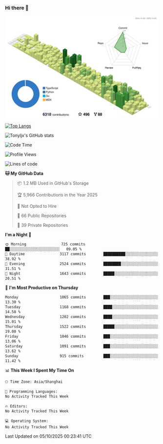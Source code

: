 ### Hi there 👋

![](./profile-3d-contrib/profile-green-animate.svg)

 

[![Top Langs](https://github-readme-stats.vercel.app/api/top-langs/?username=tonyljx)](https://github.com/anuraghazra/github-readme-stats)

![Tonyljx's GitHub stats](https://github-readme-stats.vercel.app/api?username=tonyljx&theme=default&show_icons=true)

 

<!--START_SECTION:waka-->
![Code Time](http://img.shields.io/badge/Code%20Time-1%2C472%20hrs%2049%20mins-blue)

![Profile Views](http://img.shields.io/badge/Profile%20Views-0-blue)

![Lines of code](https://img.shields.io/badge/From%20Hello%20World%20I%27ve%20Written-3.2%20million%20lines%20of%20code-blue)

**🐱 My GitHub Data** 

> 📦 1.2 MB Used in GitHub's Storage 
 > 
> 🏆 5,966 Contributions in the Year 2025
 > 
> 🚫 Not Opted to Hire
 > 
> 📜 66 Public Repositories 
 > 
> 🔑 39 Private Repositories 
 > 
**I'm a Night 🦉** 

```text
🌞 Morning                725 commits         ██░░░░░░░░░░░░░░░░░░░░░░░   09.05 % 
🌆 Daytime                3117 commits        ██████████░░░░░░░░░░░░░░░   38.92 % 
🌃 Evening                2524 commits        ████████░░░░░░░░░░░░░░░░░   31.51 % 
🌙 Night                  1643 commits        █████░░░░░░░░░░░░░░░░░░░░   20.51 % 
```
📅 **I'm Most Productive on Thursday** 

```text
Monday                   1065 commits        ███░░░░░░░░░░░░░░░░░░░░░░   13.30 % 
Tuesday                  1168 commits        ████░░░░░░░░░░░░░░░░░░░░░   14.58 % 
Wednesday                1202 commits        ████░░░░░░░░░░░░░░░░░░░░░   15.01 % 
Thursday                 1522 commits        █████░░░░░░░░░░░░░░░░░░░░   19.00 % 
Friday                   1046 commits        ███░░░░░░░░░░░░░░░░░░░░░░   13.06 % 
Saturday                 1091 commits        ███░░░░░░░░░░░░░░░░░░░░░░   13.62 % 
Sunday                   915 commits         ███░░░░░░░░░░░░░░░░░░░░░░   11.42 % 
```


📊 **This Week I Spent My Time On** 

```text
🕑︎ Time Zone: Asia/Shanghai

💬 Programming Languages: 
No Activity Tracked This Week

🔥 Editors: 
No Activity Tracked This Week

💻 Operating System: 
No Activity Tracked This Week
```


 Last Updated on 05/10/2025 00:23:41 UTC
<!--END_SECTION:waka-->
